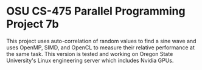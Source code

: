 # OSU CS-475 Parallel Programming Project 7b

This project uses auto-correlation of random values to find a sine wave
and uses OpenMP, SIMD, and OpenCL to measure their relative performance
at the same task. This version is tested and working on Oregon State
University's Linux engineering server which includes Nvidia GPUs.